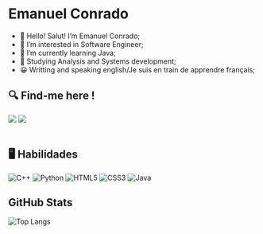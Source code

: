 # Emanuel Conrado
- 👋 Hello! Salut! I’m Emanuel Conrado;
- 👀 I’m interested in Software Engineer;
- 🌱 I’m currently learning Java;
- 📖 Studying Analysis and Systems development;
- 😀 Writting and speaking english/Je suis en train de apprendre français;

## 🔍 Find-me here !

<div> 
  <a href = "mailto:econradodev@gmail.com"><img src="https://img.shields.io/badge/-Gmail-%23333?style=for-the-badge&logo=gmail&logoColor=white" target="_blank"></a>
  <a href="https://www.linkedin.com/in/econradodev/" target="_blank"><img src="https://img.shields.io/badge/-LinkedIn-%230077B5?style=for-the-badge&logo=linkedin&logoColor=white" target="_blank"></a> 
 </div>
 
<br>

 ## 🖥️ Habilidades
![C++](https://img.shields.io/badge/C%2B%2B-444?style=for-the-badge&logo=c%2B%2B&logoColor=00599C)
![Python](https://img.shields.io/badge/Python-444?style=for-the-badge&logo=python)
![HTML5](https://img.shields.io/badge/HTML5-444?style=for-the-badge&logo=html5)
![CSS3](https://img.shields.io/badge/CSS3-444?style=for-the-badge&logo=css3&logoColor=264CE4)
![Java](https://img.shields.io/badge/Java-444?style=for-the-badge&logo=java)

## GitHub Stats
![Top Langs](https://github-readme-stats-git-masterrstaa-rickstaa.vercel.app/api/top-langs/?username=econradodev&layout=compact&bg_color=333&border_color=30A3DC&title_color=E94D5F&text_color=FFF)
